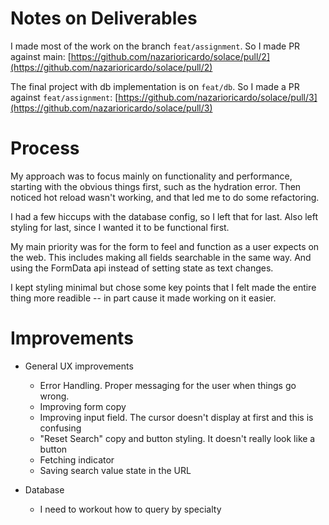 # Notes on Deliverables

I made most of the work on the branch `feat/assignment`. So I made PR against main: [https://github.com/nazarioricardo/solace/pull/2](https://github.com/nazarioricardo/solace/pull/2)

The final project with db implementation is on `feat/db`. So I made a PR against `feat/assignment`: [https://github.com/nazarioricardo/solace/pull/3](https://github.com/nazarioricardo/solace/pull/3)

# Process

My approach was to focus mainly on functionality and performance, starting with the obvious things first, such as the hydration error. Then noticed hot reload wasn't working, and that led me to do some refactoring.

I had a few hiccups with the database config, so I left that for last. Also left styling for last, since I wanted it to be functional first.

My main priority was for the form to feel and function as a user expects on the web. This includes making all fields searchable in the same way. And using the FormData api instead of setting state as text changes.

I kept styling minimal but chose some key points that I felt made the entire thing more readible -- in part cause it made working on it easier.

# Improvements

- General UX improvements

  - Error Handling. Proper messaging for the user when things go wrong.
  - Improving form copy
  - Improving input field. The cursor doesn't display at first and this is confusing
  - "Reset Search" copy and button styling. It doesn't really look like a button
  - Fetching indicator
  - Saving search value state in the URL

- Database
  - I need to workout how to query by specialty
